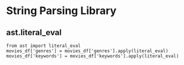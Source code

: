 # String Parsing Library

## ast.literal_eval

```
from ast import literal_eval
movies_df['genres'] = movies_df['genres'].apply(literal_eval)
movies_df['keywords'] = movies_df['keywords'].apply(literal_eval)
```

